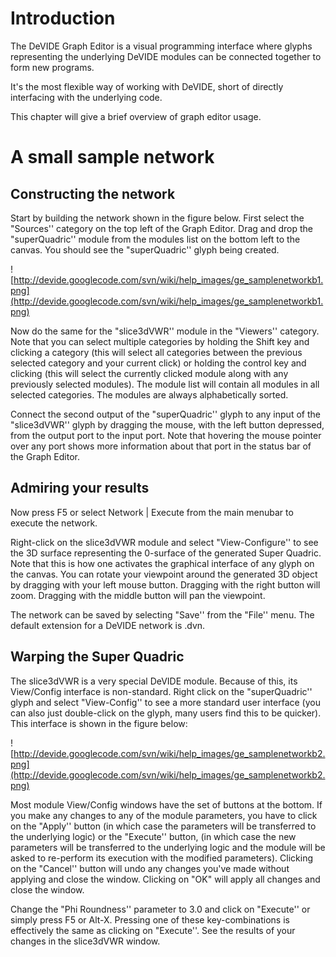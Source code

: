 # Introduction #
The DeVIDE Graph Editor is a visual programming interface where glyphs representing the underlying DeVIDE modules can be connected together to form new programs.

It's the most flexible way of working with DeVIDE, short of directly interfacing with the underlying code.

This chapter will give a brief overview of graph editor usage.

# A small sample network #

## Constructing the network ##

Start by building the network shown in the figure below. First select the "Sources'' category on the top left of the Graph Editor. Drag and drop the "superQuadric'' module from the modules list on the bottom left to the canvas. You should see the "superQuadric'' glyph being created.

![http://devide.googlecode.com/svn/wiki/help_images/ge_samplenetworkb1.png](http://devide.googlecode.com/svn/wiki/help_images/ge_samplenetworkb1.png)

Now do the same for the "slice3dVWR'' module in the "Viewers'' category. Note that you can select multiple categories by holding the Shift key and clicking a category (this will select all categories between the previous selected category and your current click) or holding the control key and clicking (this will select the currently clicked module along with any previously selected modules). The module list will contain all modules in all selected categories. The modules are always alphabetically sorted.

Connect the second output of the "superQuadric'' glyph to any input of the "slice3dVWR'' glyph by dragging the mouse, with the left button depressed, from the output port to the input port. Note that hovering the mouse pointer over any port shows more information about that port in the status bar of the Graph Editor.

## Admiring your results ##
Now press F5 or select Network | Execute from the main menubar to execute the network.

Right-click on the slice3dVWR module and select "View-Configure'' to see the 3D surface representing the 0-surface of the generated Super Quadric. Note that this is how one activates the graphical interface of any glyph on the canvas. You can rotate your viewpoint around the generated 3D object by dragging with your left mouse button. Dragging with the right button will zoom. Dragging with the middle button will pan the viewpoint.

The network can be saved by selecting "Save'' from the "File'' menu. The default extension for a DeVIDE network is .dvn.

## Warping the Super Quadric ##
The slice3dVWR is a very special DeVIDE module. Because of this, its View/Config interface is non-standard. Right click on the "superQuadric'' glyph and select "View-Config'' to see a more standard user interface (you can also just double-click on the glyph, many users find this to be quicker). This interface is shown in the figure below:

![http://devide.googlecode.com/svn/wiki/help_images/ge_samplenetworkb2.png](http://devide.googlecode.com/svn/wiki/help_images/ge_samplenetworkb2.png)

Most module View/Config windows have the set of buttons at the bottom. If you make any changes to any of the module parameters, you have to click on the "Apply'' button (in which case the parameters will be transferred to the underlying logic) or the "Execute'' button, (in which case the new parameters will be transferred to the underlying logic and the module will be asked to re-perform its execution with the modified parameters). Clicking on the "Cancel'' button will undo any changes you've made without applying and close the window.  Clicking on "OK" will apply all changes and close the window.

Change the "Phi Roundness'' parameter to 3.0 and click on "Execute'' or simply press F5 or Alt-X. Pressing one of these key-combinations is effectively the same as clicking on "Execute''. See the results of your changes in the slice3dVWR window.